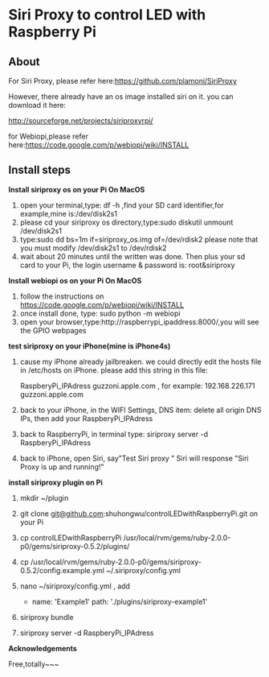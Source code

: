 Siri Proxy to control LED with Raspberry Pi
==========

About
-----
For Siri Proxy, please refer here:https://github.com/plamoni/SiriProxy

However, there already have an os image installed siri on it. you can download it here:

http://sourceforge.net/projects/siriproxyrpi/

for Webiopi,please refer here:https://code.google.com/p/webiopi/wiki/INSTALL



Install steps
--------------------

**Install siriproxy os on your Pi On MacOS**

1. open your terminal,type: df -h ,find your SD card identifier,for example,mine is:/dev/disk2s1
2. please cd your siriproxy os directory,type:sudo diskutil unmount /dev/disk2s1
3. type:sudo dd bs=1m if=siriproxy_os.img of=/dev/rdisk2   please note that you must modify /dev/disk2s1 to /dev/rdisk2 
4. wait about 20 minutes until the written was done. Then plus your sd card to your Pi, the login username & password is: root&siriproxy


**Install webiopi os on your Pi On MacOS**

1. follow the instructions on https://code.google.com/p/webiopi/wiki/INSTALL
2. once install done, type: sudo python -m webiopi
3. open your browser,type:http://raspberrypi_ipaddress:8000/,you will see the GPIO webpages



**test siriproxy on your iPhone(mine is iPhone4s)**

1. cause my iPhone already jailbreaken. we could directly edit the hosts file in /etc/hosts on iPhone. please add this string in this file:

   RaspberyPi_IPAdress  guzzoni.apple.com    , for example: 192.168.226.171 guzzoni.apple.com

2. back to your iPhone, in the WIFI Settings, DNS item: delete all origin DNS IPs, then add your RaspberyPi_IPAdress

3. back to RaspberryPi, in terminal type: siriproxy server -d RaspberyPi_IPAdress

4. back to iPhone, open Siri, say"Test Siri proxy " Siri will response "Siri Proxy is up and running!"



**install  siriproxy plugin on Pi**

1. mkdir ~/plugin

2. git clone git@github.com:shuhongwu/controlLEDwithRaspberryPi.git on your Pi

3. cp controlLEDwithRaspberryPi /usr/local/rvm/gems/ruby-2.0.0-p0/gems/siriproxy-0.5.2/plugins/

4. cp /usr/local/rvm/gems/ruby-2.0.0-p0/gems/siriproxy-0.5.2/config.example.yml ~/.siriproxy/config.yml

5. nano ~/siriproxy/config.yml , add 
   
      - name: 'Example1'
      path: './plugins/siriproxy-example1'

6. siriproxy bundle

7. siriproxy server -d RaspberyPi_IPAdress








**Acknowledgements**

Free,totally~~~
